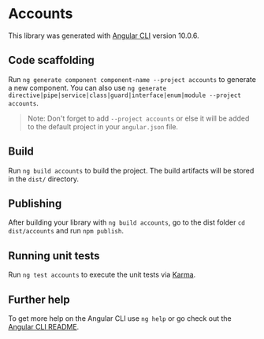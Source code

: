 # Accounts

This library was generated with [Angular CLI](https://github.com/angular/angular-cli) version 10.0.6.

## Code scaffolding

Run `ng generate component component-name --project accounts` to generate a new component. You can also use `ng generate directive|pipe|service|class|guard|interface|enum|module --project accounts`.
> Note: Don't forget to add `--project accounts` or else it will be added to the default project in your `angular.json` file. 

## Build

Run `ng build accounts` to build the project. The build artifacts will be stored in the `dist/` directory.

## Publishing

After building your library with `ng build accounts`, go to the dist folder `cd dist/accounts` and run `npm publish`.

## Running unit tests

Run `ng test accounts` to execute the unit tests via [Karma](https://karma-runner.github.io).

## Further help

To get more help on the Angular CLI use `ng help` or go check out the [Angular CLI README](https://github.com/angular/angular-cli/blob/master/README.md).

